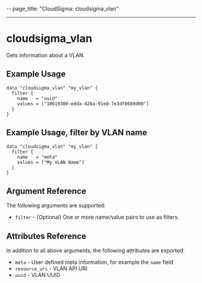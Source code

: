--
page_title: "CloudSigma: cloudsigma_vlan"

---

# cloudsigma_vlan

Gets information about a VLAN.


## Example Usage

```hcl
data "cloudsigma_vlan" "my_vlan" {
  filter {
    name   = "uuid"
    values = ["10619300-edda-42ba-91e0-7e3df0689d00"]
  }
}
```

## Example Usage, filter by VLAN name

```hcl
data "cloudsigma_vlan" "my_vlan" {
  filter {
    name   = "meta"
    values = ["My VLAN Name"]
  }
}
```

## Argument Reference

The following arguments are supported:

* `filter` - (Optional) One or more name/value pairs to use as filters.


## Attributes Reference

In addition to all above arguments, the following attributes are exported:

* `meta` - User defined meta information, for example the `name` field
* `resource_uri` - VLAN API URI
* `uuid` - VLAN UUID
